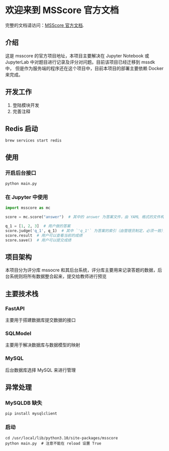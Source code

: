 # 欢迎来到 MSScore 官方文档

完整的文档请访问：[MSScore 官方文档](https://msscore.readthedocs.io/).

## 介绍

这是 msscore 的官方项目地址，本项目主要解决在 Jupyter Notebook 或 JupyterLab 中对题目进行记录及评分对问题。目前该项目已经迁移到 mssdk 中，
但是作为服务端的程序还在这个项目中，目前本项目的部署主要依赖 Docker 来完成。

## 开发工作

1. 登陆模块开发
2. 完善注释

## Redis 启动

```console
brew services start redis
```

## 使用

### 开启后台接口

```console
python main.py
```

### 在 Jupyter 中使用

```python
import msscore as mc

score = mc.score("answer")  # 其中的 answer 为答案文件，由 YAML 格式的文件构成

q_1 = [1, 2, 3]  # 用户做的答案
score.judge('q_1', q_1)  # 其中 `'q_1'` 为答案的索引（由管理员制定，必须一致），`q_1` 变量为答案，可以定义不同的变量名
score.result  # 用户可以查看当前的成绩
score.save()  # 用户可以提交成绩
```

## 项目架构

本项目分为评分库 mssocre 和其后台系统，评分库主要用来记录答题的数据，后台系统则将所有数据整合起来，提交给教师进行预览

## 主要技术栈

### FastAPI

主要用于搭建数据库提交数据的接口

### SQLModel

主要用于解决数据库与数据模型的映射

### MySQL

后台数据库选择 MySQL 来进行管理

## 异常处理

### MySQLDB 缺失

```console
pip install mysqlclient
```

### 启动

```console
cd /usr/local/lib/python3.10/site-packages/msscore
python main.py  # 注意不能在 reload 设置 True
```